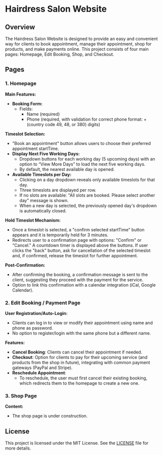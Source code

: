 # Hairdress Salon Website

## Overview

The Hairdress Salon Website is designed to provide an easy and convenient way for clients to book appointment, manage their appointment, shop for products, and make payments online. This project consists of four main pages: Homepage, Edit Booking, Shop, and Checkout.

## Pages

### 1. Homepage

**Main Features:**
- **Booking Form:**
    - Fields:
        - Name (required)
        - Phone (required, with validation for correct phone format: +(country code 49, 48, or 380) digits)

**Timeslot Selection:**
- "Book an appointment" button allows users to choose their preferred appointment startTime.
- **Display Next Five Working Days:**
    - Dropdown buttons for each working day (5 upcoming days) with an option to “View More Days” to load the next five working days.
    - By default, the nearest available day is opened.
- **Available Timeslots per Day:**
    - Clicking on a day dropdown reveals only available timeslots for that day.
    - Three timeslots are displayed per row.
    - If no slots are available: "All slots are booked. Please select another day" message is shown.
    - When a new day is selected, the previously opened day's dropdown is automatically closed.

**Hold Timeslot Mechanism:**
- Once a timeslot is selected, a "confirm selected startTime" button appears and it is temporarily held for 3 minutes.
- Redirects user to a confirmation page with options: "Confirm" or "Cancel." A countdown timer is displayed above the buttons. If user clicks the "back" button, ask for cancellation of the selected timeslot and, if confirmed, release the timeslot for further appointment.

**Post-Confirmation:**
- After confirming the booking, a confirmation message is sent to the client, suggesting they proceed with the payment for the service.
- Option to link this confirmation with a calendar integration (iCal, Google Calendar).

### 2. Edit Booking / Payment Page

**User Registration/Auto-Login:**
- Clients can log in to view or modify their appointment using name and phone as password.
- No option to register/login with the same phone but a different name.

**Features:**
- **Cancel Booking**: Clients can cancel their appointment if needed.
- **Checkout**: Option for clients to pay for their upcoming service (and products from the shop in future), integrating with common payment gateways (PayPal and Stripe).
- **Reschedule Appointment**:
    - To reschedule, the user must first cancel their existing booking, which redirects them to the homepage to create a new one.

### 3. Shop Page

**Content:**
- The shop page is under construction.


## License

This project is licensed under the MIT License. See the [LICENSE](https://opensource.org/license/mit) file for more details.
